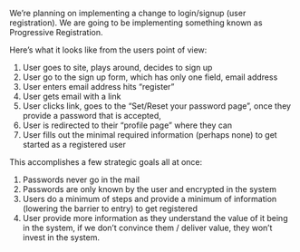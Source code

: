 We’re planning on implementing a change to login/signup (user registration). We are going to be implementing something known as Progressive Registration. 

Here’s what it looks like from the users point of view:

1. User goes to site, plays around, decides to sign up
1. User go to the sign up form, which has only one field, email address
1. User enters email address hits “register”
1. User gets email with a link
1. User clicks link, goes to the “Set/Reset your password page”, once they provide a password that is accepted,
1. User is redirected to their “profile page” where they can
1. User fills out the minimal required information (perhaps none) to get started as a registered user

This accomplishes a few strategic goals all at once:

1. Passwords never go in the mail
1. Passwords are only known by the user and encrypted in the system
1. Users do a minimum of steps and provide a minimum of information (lowering the barrier to entry) to get registered
1. User provide more information as they understand the value of it being in the system, if we don’t convince them / deliver value, they won’t invest in the system.
